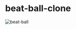 # beat-ball-clone
![beat-ball](https://user-images.githubusercontent.com/49568477/152635531-efa266a1-b42b-4bfe-89fe-52bc49916ad4.png)
